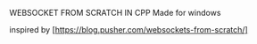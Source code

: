 WEBSOCKET FROM SCRATCH IN CPP
Made for windows

inspired by [https://blog.pusher.com/websockets-from-scratch/]
